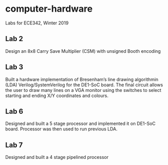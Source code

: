 # computer-hardware
Labs for ECE342, Winter 2019

## Lab 2
Design an 8x8 Carry Save Multiplier (CSM) with unsigned Booth encoding

## Lab 3
Built a  hardware implementation of Bresenham’s line drawing algorithmin (LDA) Verilog/SystemVerilog for the DE1-SoC board. The final circuit allows the user  to draw many lines on a VGA monitor using the switches to select starting and ending X/Y coordinates and colours.

## Lab 6
Designed and built a 5 stage processor and implemented it on DE1-SoC board. Processor was then used to run previous LDA.

## Lab 7
Designed and built a 4 stage pipelined processor

